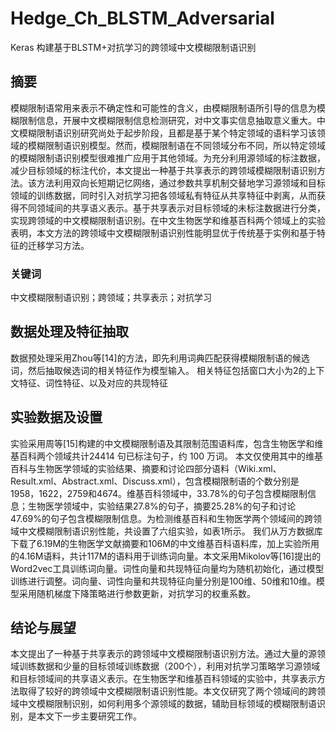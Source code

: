 # Hedge_Ch_BLSTM_Adversarial
Keras 构建基于BLSTM+对抗学习的跨领域中文模糊限制语识别

## 摘要
模糊限制语常用来表示不确定性和可能性的含义，由模糊限制语所引导的信息为模糊限制信息，开展中文模糊限制信息检测研究，对中文事实信息抽取意义重大。中文模糊限制语识别研究尚处于起步阶段，且都是基于某个特定领域的语料学习该领域的模糊限制语识别模型。然而，模糊限制语在不同领域分布不同，所以特定领域的模糊限制语识别模型很难推广应用于其他领域。为充分利用源领域的标注数据，减少目标领域的标注代价，本文提出一种基于共享表示的跨领域模糊限制语识别方法。该方法利用双向长短期记忆网络，通过参数共享机制交替地学习源领域和目标领域的训练数据，同时引入对抗学习把各领域私有特征从共享特征中剥离，从而获得不同领域间的共享语义表示。基于共享表示对目标领域的未标注数据进行分类，实现跨领域的中文模糊限制语识别。在中文生物医学和维基百科两个领域上的实验表明，本文方法的跨领域中文模糊限制语识别性能明显优于传统基于实例和基于特征的迁移学习方法。
### 关键词
中文模糊限制语识别；跨领域；共享表示；对抗学习

## 数据处理及特征抽取
数据预处理采用Zhou等[14]的方法，即先利用词典匹配获得模糊限制语的候选词，然后抽取候选词的相关特征作为模型输入。
相关特征包括窗口大小为2的上下文特征、词性特征、以及对应的共现特征

## 实验数据及设置
  实验采用周等[15]构建的中文模糊限制语及其限制范围语料库，包含生物医学和维基百科两个领域共计24414 句已标注句子，约 100 万词。
本文仅使用其中的维基百科与生物医学领域的实验结果、摘要和讨论四部分语料（Wiki.xml、Result.xml、Abstract.xml、Discuss.xml），包含模糊限制语的个数分别是1958，1622，2759和4674。维基百科领域中，33.78%的句子包含模糊限制信息；生物医学领域中，实验结果27.8%的句子，摘要25.28%的句子和讨论47.69%的句子包含模糊限制信息。为检测维基百科和生物医学两个领域间的跨领域中文模糊限制语识别性能，共设置了六组实验，如表1所示。
  我们从万方数据库下载了6.19M的生物医学文献摘要和106M的中文维基百科语料库，加上实验所用的4.16M语料，共计117M的语料用于训练词向量。本文采用Mikolov等[16]提出的Word2vec工具训练词向量。词性向量和共现特征向量均为随机初始化，通过模型训练进行调整。词向量、词性向量和共现特征向量分别是100维、50维和10维。模型采用随机梯度下降策略进行参数更新，对抗学习的权重系数。
  
## 结论与展望
本文提出了一种基于共享表示的跨领域中文模糊限制语识别方法。通过大量的源领域训练数据和少量的目标领域训练数据（200个），利用对抗学习策略学习源领域和目标领域间的共享语义表示。在生物医学和维基百科领域的实验中，共享表示方法取得了较好的跨领域中文模糊限制语识别性能。本文仅研究了两个领域间的跨领域中文模糊限制识别，如何利用多个源领域的数据，辅助目标领域的模糊限制语识别，是本文下一步主要研究工作。
